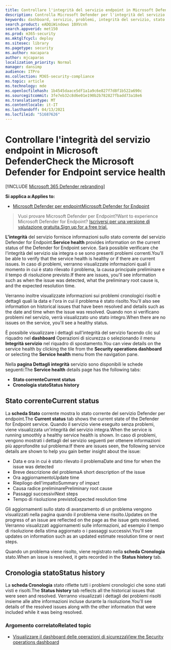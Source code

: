 ```yaml
---
title: Controllare l'integrità del servizio endpoint in Microsoft Defender
description: Controlla Microsoft Defender per l'integrità del servizio endpoint, verifica se si verificano problemi nel servizio ed esamina i problemi precedenti che sono stati risolti.
keywords: dashboard, servizio, problemi, integrità del servizio, stato corrente, cronologia dello stato, riepilogo dell'impatto, causa radice preliminare, risoluzione, tempo di risoluzione, tempo di risoluzione previsto
search.product: eADQiWindows 10XVcnh
search.appverid: met150
ms.prod: m365-security
ms.mktglfcycl: deploy
ms.sitesec: library
ms.pagetype: security
ms.author: macapara
author: mjcaparas
localization_priority: Normal
manager: dansimp
audience: ITPro
ms.collection: M365-security-compliance
ms.topic: article
ms.technology: mde
ms.openlocfilehash: 1b4545daace5df1a1a9c6e827f7d8f1b522a690c
ms.sourcegitcommit: 3fe7eb32c8d6e01e190b2b782827fbadd73a18e6
ms.translationtype: MT
ms.contentlocale: it-IT
ms.lasthandoff: 04/13/2021
ms.locfileid: "51687626"
---
```

# <a name="check-the-microsoft-defender-for-endpoint-service-health"></a><span data-ttu-id="c6544-104">Controllare l'integrità del servizio endpoint in Microsoft Defender</span><span class="sxs-lookup"><span data-stu-id="c6544-104">Check the Microsoft Defender for Endpoint service health</span></span>

[!INCLUDE [Microsoft 365 Defender rebranding](../../includes/microsoft-defender.md)]


<span data-ttu-id="c6544-105">**Si applica a:**</span><span class="sxs-lookup"><span data-stu-id="c6544-105">**Applies to:**</span></span>
- [<span data-ttu-id="c6544-106">Microsoft Defender per endpoint</span><span class="sxs-lookup"><span data-stu-id="c6544-106">Microsoft Defender for Endpoint</span></span>](https://go.microsoft.com/fwlink/?linkid=2154037)



><span data-ttu-id="c6544-107">Vuoi provare Microsoft Defender per Endpoint?</span><span class="sxs-lookup"><span data-stu-id="c6544-107">Want to experience Microsoft Defender for Endpoint?</span></span> [<span data-ttu-id="c6544-108">Iscriversi per una versione di valutazione gratuita.</span><span class="sxs-lookup"><span data-stu-id="c6544-108">Sign up for a free trial.</span></span>](https://www.microsoft.com/microsoft-365/windows/microsoft-defender-atp?ocid=docs-wdatp-servicestatus-abovefoldlink)

<span data-ttu-id="c6544-109">**L'integrità** del servizio fornisce informazioni sullo stato corrente del servizio Defender for Endpoint.</span><span class="sxs-lookup"><span data-stu-id="c6544-109">**Service health** provides information on the current status of the Defender for Endpoint service.</span></span> <span data-ttu-id="c6544-110">Sarà possibile verificare che l'integrità del servizio sia integra o se sono presenti problemi correnti.</span><span class="sxs-lookup"><span data-stu-id="c6544-110">You'll be able to verify that the service health is healthy or if there are current issues.</span></span> <span data-ttu-id="c6544-111">In caso di problemi, verranno visualizzate informazioni quali il momento in cui è stato rilevato il problema, la causa principale preliminare e il tempo di risoluzione previsto.</span><span class="sxs-lookup"><span data-stu-id="c6544-111">If there are issues, you'll see information such as when the issue was detected, what the preliminary root cause is, and the expected resolution time.</span></span>

<span data-ttu-id="c6544-112">Verranno inoltre visualizzate informazioni sui problemi cronologici risolti e dettagli quali la data e l'ora in cui il problema è stato risolto.</span><span class="sxs-lookup"><span data-stu-id="c6544-112">You'll also see information on historical issues that have been resolved and details such as the date and time when the issue was resolved.</span></span> <span data-ttu-id="c6544-113">Quando non si verificano problemi nel servizio, verrà visualizzato uno stato integro.</span><span class="sxs-lookup"><span data-stu-id="c6544-113">When there are no issues on the service, you'll see a healthy status.</span></span>

<span data-ttu-id="c6544-114">È possibile visualizzare i dettagli sull'integrità del servizio facendo clic sul riquadro nel **dashboard** Operazioni di sicurezza o selezionando il menu **Integrità servizio** nel riquadro di spostamento.</span><span class="sxs-lookup"><span data-stu-id="c6544-114">You can view details on the service health by clicking the tile from the **Security operations dashboard** or selecting the **Service health** menu from the navigation pane.</span></span>

<span data-ttu-id="c6544-115">Nella **pagina Dettagli integrità** servizio sono disponibili le schede seguenti:</span><span class="sxs-lookup"><span data-stu-id="c6544-115">The **Service health** details page has the following tabs:</span></span>

- <span data-ttu-id="c6544-116">**Stato corrente**</span><span class="sxs-lookup"><span data-stu-id="c6544-116">**Current status**</span></span>
- <span data-ttu-id="c6544-117">**Cronologia stato**</span><span class="sxs-lookup"><span data-stu-id="c6544-117">**Status history**</span></span>

## <a name="current-status"></a><span data-ttu-id="c6544-118">Stato corrente</span><span class="sxs-lookup"><span data-stu-id="c6544-118">Current status</span></span>
<span data-ttu-id="c6544-119">La **scheda Stato** corrente mostra lo stato corrente del servizio Defender per endpoint.</span><span class="sxs-lookup"><span data-stu-id="c6544-119">The **Current status** tab shows the current state of the Defender for Endpoint service.</span></span> <span data-ttu-id="c6544-120">Quando il servizio viene eseguito senza problemi, viene visualizzata un'integrità del servizio integra.</span><span class="sxs-lookup"><span data-stu-id="c6544-120">When the service is running smoothly a healthy service health is shown.</span></span> <span data-ttu-id="c6544-121">In caso di problemi, vengono mostrati i dettagli del servizio seguenti per ottenere informazioni più approfondite sul problema:</span><span class="sxs-lookup"><span data-stu-id="c6544-121">If there are issues seen, the following service details are shown to help you gain better insight about the issue:</span></span>

- <span data-ttu-id="c6544-122">Data e ora in cui è stato rilevato il problema</span><span class="sxs-lookup"><span data-stu-id="c6544-122">Date and time for when the issue was detected</span></span>
- <span data-ttu-id="c6544-123">Breve descrizione del problema</span><span class="sxs-lookup"><span data-stu-id="c6544-123">A short description of the issue</span></span>
- <span data-ttu-id="c6544-124">Ora aggiornamento</span><span class="sxs-lookup"><span data-stu-id="c6544-124">Update time</span></span>
- <span data-ttu-id="c6544-125">Riepilogo dell'impatto</span><span class="sxs-lookup"><span data-stu-id="c6544-125">Summary of impact</span></span>
- <span data-ttu-id="c6544-126">Causa radice preliminare</span><span class="sxs-lookup"><span data-stu-id="c6544-126">Preliminary root cause</span></span>
- <span data-ttu-id="c6544-127">Passaggi successivi</span><span class="sxs-lookup"><span data-stu-id="c6544-127">Next steps</span></span>
- <span data-ttu-id="c6544-128">Tempo di risoluzione previsto</span><span class="sxs-lookup"><span data-stu-id="c6544-128">Expected resolution time</span></span>

<span data-ttu-id="c6544-129">Gli aggiornamenti sullo stato di avanzamento di un problema vengono visualizzati nella pagina quando il problema viene risolto.</span><span class="sxs-lookup"><span data-stu-id="c6544-129">Updates on the progress of an issue are reflected on the page as the issue gets resolved.</span></span> <span data-ttu-id="c6544-130">Verranno visualizzati aggiornamenti sulle informazioni, ad esempio il tempo di risoluzione della stima aggiornato o i passaggi successivi.</span><span class="sxs-lookup"><span data-stu-id="c6544-130">You'll see updates on information such as an updated estimate resolution time or next steps.</span></span>

<span data-ttu-id="c6544-131">Quando un problema viene risolto, viene registrato nella **scheda Cronologia** stato.</span><span class="sxs-lookup"><span data-stu-id="c6544-131">When an issue is resolved, it gets recorded in the **Status history** tab.</span></span>

## <a name="status-history"></a><span data-ttu-id="c6544-132">Cronologia stato</span><span class="sxs-lookup"><span data-stu-id="c6544-132">Status history</span></span>
<span data-ttu-id="c6544-133">La **scheda Cronologia** stato riflette tutti i problemi cronologici che sono stati visti e risolti.</span><span class="sxs-lookup"><span data-stu-id="c6544-133">The **Status history** tab reflects all the historical issues that were seen and resolved.</span></span> <span data-ttu-id="c6544-134">Verranno visualizzati i dettagli dei problemi risolti insieme alle altre informazioni incluse durante la risoluzione.</span><span class="sxs-lookup"><span data-stu-id="c6544-134">You'll see details of the resolved issues along with the other information that were included while it was being resolved.</span></span>

### <a name="related-topic"></a><span data-ttu-id="c6544-135">Argomento correlato</span><span class="sxs-lookup"><span data-stu-id="c6544-135">Related topic</span></span>
- [<span data-ttu-id="c6544-136">Visualizzare il dashboard delle operazioni di sicurezza</span><span class="sxs-lookup"><span data-stu-id="c6544-136">View the Security operations dashboard</span></span>](security-operations-dashboard.md)
